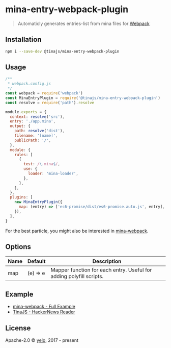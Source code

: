 # mina-entry-webpack-plugin
> Automaticly generates entries-list from mina files for [Webpack](https://webpack.js.org/)

## Installation
```bash
npm i --save-dev @tinajs/mina-entry-webpack-plugin
```

## Usage
```javascript
/**
 * webpack.config.js
 */
const webpack = require('webpack')
const MinaEntryPlugin = require('@tinajs/mina-entry-webpack-plugin')
const resolve = require('path').resolve

module.exports = {
  context: resolve('src'),
  entry: './app.mina',
  output: {
    path: resolve('dist'),
    filename: '[name]',
    publicPath: '/',
  },
  module: {
    rules: [
      {
        test: /\.mina$/,
        use: {
          loader: 'mina-loader',
        },
      },
    ],
  },
  plugins: [
    new MinaEntryPlugin({
      map: (entry) => ['es6-promise/dist/es6-promise.auto.js', entry],
    }),
  ],
}
```

For the best particle, you might also be interested in [mina-webpack](https://github.com/tinajs/mina-webpack/).

## Options
| Name | Default  |                             Description                             |
| ---- | -------- | ------------------------------------------------------------------- |
| map  | (e) => e | Mapper function for each entry. Useful for adding polyfill scripts. |

## Example
- [mina-webpack - Full Example](https://github.com/tinajs/mina-webpack/example)
- [TinaJS - HackerNews Reader](https://github.com/tinajs/tina-hackernews)

## License
Apache-2.0 &copy; [yelo](https://github.com/imyelo), 2017 - present
